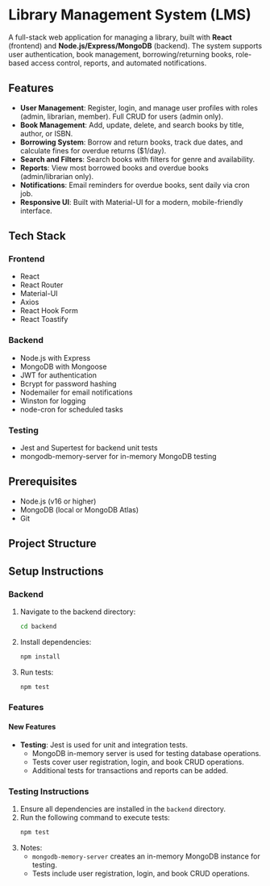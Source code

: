 # Library Management System (LMS)

A full-stack web application for managing a library, built with **React** (frontend) and **Node.js/Express/MongoDB** (backend). The system supports user authentication, book management, borrowing/returning books, role-based access control, reports, and automated notifications.

## Features
- **User Management**: Register, login, and manage user profiles with roles (admin, librarian, member). Full CRUD for users (admin only).
- **Book Management**: Add, update, delete, and search books by title, author, or ISBN.
- **Borrowing System**: Borrow and return books, track due dates, and calculate fines for overdue returns ($1/day).
- **Search and Filters**: Search books with filters for genre and availability.
- **Reports**: View most borrowed books and overdue books (admin/librarian only).
- **Notifications**: Email reminders for overdue books, sent daily via cron job.
- **Responsive UI**: Built with Material-UI for a modern, mobile-friendly interface.

## Tech Stack
### Frontend
- React
- React Router
- Material-UI
- Axios
- React Hook Form
- React Toastify

### Backend
- Node.js with Express
- MongoDB with Mongoose
- JWT for authentication
- Bcrypt for password hashing
- Nodemailer for email notifications
- Winston for logging
- node-cron for scheduled tasks

### Testing
- Jest and Supertest for backend unit tests
- mongodb-memory-server for in-memory MongoDB testing

## Prerequisites
- Node.js (v16 or higher)
- MongoDB (local or MongoDB Atlas)
- Git

## Project Structure

## Setup Instructions

### Backend
1. Navigate to the backend directory:
   ```bash
   cd backend
   ```
2. Install dependencies:
   ```bash
   npm install
   ```
3. Run tests:
   ```bash
   npm test
   ```

### Features

#### New Features
- **Testing**: Jest is used for unit and integration tests.
  - MongoDB in-memory server is used for testing database operations.
  - Tests cover user registration, login, and book CRUD operations.
  - Additional tests for transactions and reports can be added.

### Testing Instructions
1. Ensure all dependencies are installed in the `backend` directory.
2. Run the following command to execute tests:
   ```bash
   npm test
   ```
3. Notes:
   - `mongodb-memory-server` creates an in-memory MongoDB instance for testing.
   - Tests include user registration, login, and book CRUD operations.